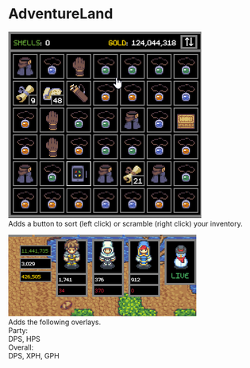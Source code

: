# AdventureLand

![Inventory Sorter](https://github.com/Archalias/AdventureLand/blob/master/Images/InventorySort.gif)  
Adds a button to sort (left click) or scramble (right click) your inventory.  

![Party Overlay](https://github.com/Archalias/AdventureLand/blob/master/Images/partyStats.gif)  
Adds the following overlays.  
Party:  
  DPS, HPS  
Overall:  
  DPS, XPH, GPH  
